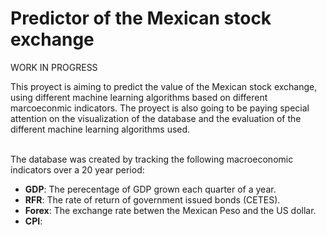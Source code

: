# Predictor of the Mexican stock exchange
WORK IN PROGRESS

This proyect is aiming to predict the value of the Mexican stock exchange, using different machine learning algorithms based on different marcoeconmic indicators. The proyect is also going to be paying special attention on the visualization of the database and the evaluation of the different machine learning algorithms used. <br/>
<br/>

The database was created by tracking the following macroeconomic indicators over a 20 year period: <br/>
- **GDP**: The perecentage of GDP grown each quarter of a year. <br/>
- **RFR**: The rate of return of government issued bonds (CETES).<br/>
- **Forex**: The exchange rate betwen the Mexican Peso and the US dollar. <br/>
- **CPI**: <br/>

